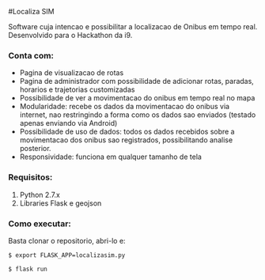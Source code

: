 #Localiza SIM

Software cuja intencao e possibilitar a localizacao de Onibus em tempo real. Desenvolvido para o Hackathon da i9.

### Conta com:

+ Pagina de visualizacao de rotas
+ Pagina de administrador com possibilidade de adicionar rotas, paradas, horarios e trajetorias customizadas
+ Possibilidade de ver a movimentacao do onibus em tempo real no mapa
+ Modularidade: recebe os dados da movimentacao do onibus via internet, nao restringindo a forma como os dados sao enviados (testado apenas enviando via Android)
+ Possibilidade de uso de dados: todos os dados recebidos sobre a movimentacao dos onibus sao registrados, possibilitando analise posterior.
+ Responsividade: funciona em qualquer tamanho de tela


### Requisitos: 

1. Python 2.7.x
2. Libraries Flask e geojson

### Como executar:

Basta clonar o repositorio, abri-lo e:

```$ export FLASK_APP=localizasim.py```


```$ flask run```



